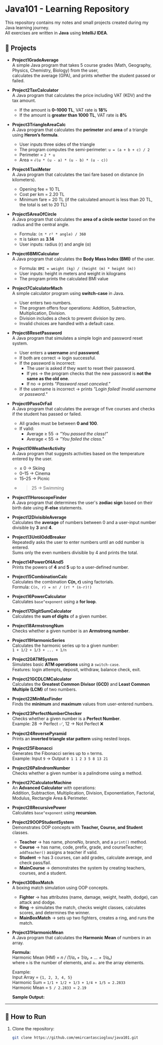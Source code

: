 # Java101 - Learning Repository

This repository contains my notes and small projects created during my Java learning journey.  
All exercises are written in **Java** using **IntelliJ IDEA**.

## 📂 Projects

- **Project1GradeAverage**  
  A simple Java program that takes 5 course grades (Math, Geography, Physics, Chemistry, Biology) from the user,  
  calculates the average (GPA), and prints whether the student passed or failed.


- **Project2TaxCalculator**  
  A Java program that calculates the price including VAT (KDV) and the tax amount.
    - If the amount is **0–1000 TL**, VAT rate is **18%**
    - If the amount is **greater than 1000 TL**, VAT rate is **8%**


- **Project3TriangleAreaCalc**  
  A Java program that calculates the **perimeter** and **area** of a triangle using **Heron’s formula**.
    - User inputs three sides of the triangle
    - The program computes the semi-perimeter: `u = (a + b + c) / 2`
    - Perimeter = `2 * u`
    - Area = `√(u * (u - a) * (u - b) * (u - c))`


- **Project4TaxiMeter**  
  A Java program that calculates the taxi fare based on distance (in kilometers).
    - Opening fee = 10 TL
    - Cost per km = 2.20 TL
    - Minimum fare = 20 TL (if the calculated amount is less than 20 TL, the total is set to 20 TL)


- **Project5AreaOfCircle**  
  A Java program that calculates the **area of a circle sector** based on the radius and the central angle.
    - Formula: `(π * r² * angle) / 360`
    - π is taken as **3.14**
    - User inputs: radius (r) and angle (α)


- **Project6BMICalculator**  
  A Java program that calculates the **Body Mass Index (BMI)** of the user.
    - Formula: `BMI = weight (kg) / (height (m) * height (m))`
    - User inputs: height in meters and weight in kilograms
    - The program prints the calculated BMI value


- **Project7CalculatorMach**  
  A simple calculator program using **switch-case** in Java.
    - User enters two numbers.
    - The program offers four operations: Addition, Subtraction, Multiplication, Division.
    - Division includes a check to prevent division by zero.
    - Invalid choices are handled with a default case.


- **Project8ResetPassword**  
  A Java program that simulates a simple login and password reset system.
    - User enters a **username** and **password**.
    - If both are correct → login successful.
    - If the password is incorrect:
        - The user is asked if they want to reset their password.
        - If yes → the program checks that the new password is **not the same as the old one**.
        - If no → prints *"Password reset canceled."*
    - If the username is incorrect → prints *"Login failed! Invalid username or password."*


- **Project9PassOrFail**  
  A Java program that calculates the average of five courses and checks if the student has passed or failed.
    - All grades must be between **0 and 100**.
    - If valid:
        - Average ≥ 55 → *"You passed the class!"*
        - Average < 55 → *"You failed the class."*


- **Project10WeatherActivity**  
  A Java program that suggests activities based on the temperature entered by the user.
    - ≤ 0 → Skiing
    - 0–15 → Cinema
    - 15–25 → Picnic
    - > 25 → Swimming


- **Project11HoroscopeFinder**  
  A Java program that determines the user's **zodiac sign** based on their birth date using **if-else** statements.


- **Project12DivisibleAverage**  
  Calculates the **average** of numbers between 0 and a user-input number divisible by **3** and **4**.


- **Project13UntilOddBreaker**  
  Repeatedly asks the user to enter numbers until an odd number is entered.  
  Sums only the even numbers divisible by 4 and prints the total.


- **Project14PowerOf4And5**  
  Prints the powers of **4** and **5** up to a user-defined number.


- **Project15CombinationCalc**  
  Calculates the combination **C(n, r)** using factorials.  
  Formula: `C(n, r) = n! / (r! * (n-r)!)`


- **Project16PowerCalculator**  
  Calculates `base^exponent` using a **for loop**.


- **Project17DigitSumCalculator**  
  Calculates the **sum of digits** of a given number.


- **Project18ArmstrongNum**  
  Checks whether a given number is an **Armstrong number**.


- **Project19HarmonicSeries**  
  Calculates the harmonic series up to a given number:  
  `1 + 1/2 + 1/3 + ... + 1/n`


- **Project20ATMSystem**  
  Simulates basic **ATM operations** using a `switch-case`.  
  Features: login attempts, deposit, withdraw, balance check, exit.


- **Project21GCDLCMCalculator**  
  Calculates the **Greatest Common Divisor (GCD)** and **Least Common Multiple (LCM)** of two numbers.


- **Project22MinMaxFinder**  
  Finds the **minimum** and **maximum** values from user-entered numbers.


- **Project23PerfectNumberChecker**  
  Checks whether a given number is a **Perfect Number**.  
  Example: 28 → Perfect ✅, 12 → Not Perfect ❌


- **Project24ReversePyramid**  
  Prints an **inverted triangle star pattern** using nested loops.


- **Project25Fibonacci**  
  Generates the Fibonacci series up to `n` terms.  
  Example: Input `9` → Output `0 1 1 2 3 5 8 13 21`


- **Project26PalindromNumber**  
  Checks whether a given number is a palindrome using a method.


- **Project27CalculatorMachine**  
  An **Advanced Calculator** with operations:  
  Addition, Subtraction, Multiplication, Division, Exponentiation, Factorial, Modulus, Rectangle Area & Perimeter.


- **Project28RecursivePower**  
  Calculates `base^exponent` using **recursion**.


- **Project29OOPStudentSystem**  
  Demonstrates OOP concepts with **Teacher, Course, and Student** classes.
    - **Teacher** → has name, phoneNo, branch, and a `print()` method.
    - **Course** → has name, code, prefix, grade, and courseTeacher; `addTeacher()` assigns a teacher if valid.
    - **Student** → has 3 courses, can add grades, calculate average, and check pass/fail.
    - **MainCourse** → demonstrates the system by creating teachers, courses, and a student.


- **Project30BoxMatch**  
  A boxing match simulation using OOP concepts.
    - **Fighter** → has attributes (name, damage, weight, health, dodge), can attack and dodge.
    - **Ring** → simulates the match, checks weight classes, calculates scores, and determines the winner.
    - **MainBoxMatch** → sets up two fighters, creates a ring, and runs the match.


- **Project31HarmonicMean**  
  A Java program that calculates the **Harmonic Mean** of numbers in an array.

  **Formula:**  
  Harmonic Mean (HM) = *n / (1/a₁ + 1/a₂ + … + 1/aₙ)*  
  where `n` is the number of elements, and `aᵢ` are the array elements.

  Example:  
  Input Array = `{1, 2, 3, 4, 5}`  
  Harmonic Sum = `1/1 + 1/2 + 1/3 + 1/4 + 1/5 = 2.2833`  
  Harmonic Mean = `5 / 2.2833 ≈ 2.19`

  **Sample Output:**

---

## 🚀 How to Run

1. Clone the repository:
   ```bash
   git clone https://github.com/emircantasciogluu/java101.git
